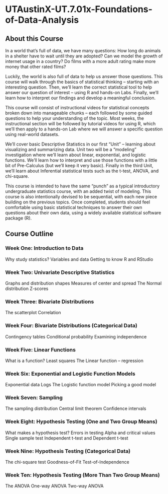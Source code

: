 UTAustinX-UT.7.01x-Foundations-of-Data-Analysis
===============================================

## About this Course
In a world that’s full of data, we have many questions: How long do animals in a shelter have to wait until they are adopted? Can we model the growth of internet usage in a country? Do films with a more adult rating make more money that other rated films?

Luckily, the world is also full of data to help us answer those questions. This course will walk through the basics of statistical thinking – starting with an interesting question. Then, we’ll learn the correct statistical tool to help answer our question of interest – using R and hands-on Labs. Finally, we’ll learn how to interpret our findings and develop a meaningful conclusion.

This course will consist of instructional videos for statistical concepts broken down into manageable chunks – each followed by some guided questions to help your understanding of the topic. Most weeks, the instructional section will be followed by tutorial videos for using R, which we’ll then apply to a hands-on Lab where we will answer a specific question using real-world datasets.

We’ll cover basic Descriptive Statistics in our first “Unit” – learning about visualizing and summarizing data. Unit two will be a “modeling” investigation where we’ll learn about linear, exponential, and logistic functions. We’ll learn how to interpret and use those functions with a little bit of Pre-Calculus (but we’ll keep it very basic). Finally in the third Unit, we’ll learn about Inferential statistical tests such as the t-test, ANOVA, and chi-square.

This course is intended to have the same “punch” as a typical introductory undergraduate statistics course, with an added twist of modeling. This course is also intentionally devised to be sequential, with each new piece building on the previous topics. Once completed, students should feel comfortable using basic statistical techniques to answer their own questions about their own data, using a widely available statistical software package (R).

## Course Outline
### Week One: Introduction to Data
Why study statistics?
Variables and data
Getting to know R and RStudio

### Week Two: Univariate Descriptive Statistics

Graphs and distribution shapes
Measures of center and spread
The Normal distribution
Z-scores

### Week Three: Bivariate Distributions

The scatterplot
Correlation

### Week Four: Bivariate Distributions (Categorical Data)

Contingency tables
Conditional probability
Examining independence

### Week Five: Linear Functions

What is a function?
Least squares
The Linear function – regression

### Week Six: Exponential and Logistic Function Models

Exponential data
Logs
The Logistic function model
Picking a good model

### Week Seven: Sampling

The sampling distribution
Central limit theorem
Confidence intervals

### Week Eight: Hypothesis Testing (One and Two Group Means)

What makes a hypothesis test?
Errors in testing Alpha and critical values
Single sample test
Independent t-test and Dependent t-test

### Week Nine: Hypothesis Testing (Categorical Data)

The chi-square test
Goodness-of-Fit
Test-of-Independence

### Week Ten: Hypothesis Testing (More Than Two Group Means)

The ANOVA
One-way ANOVA
Two-way ANOVA
